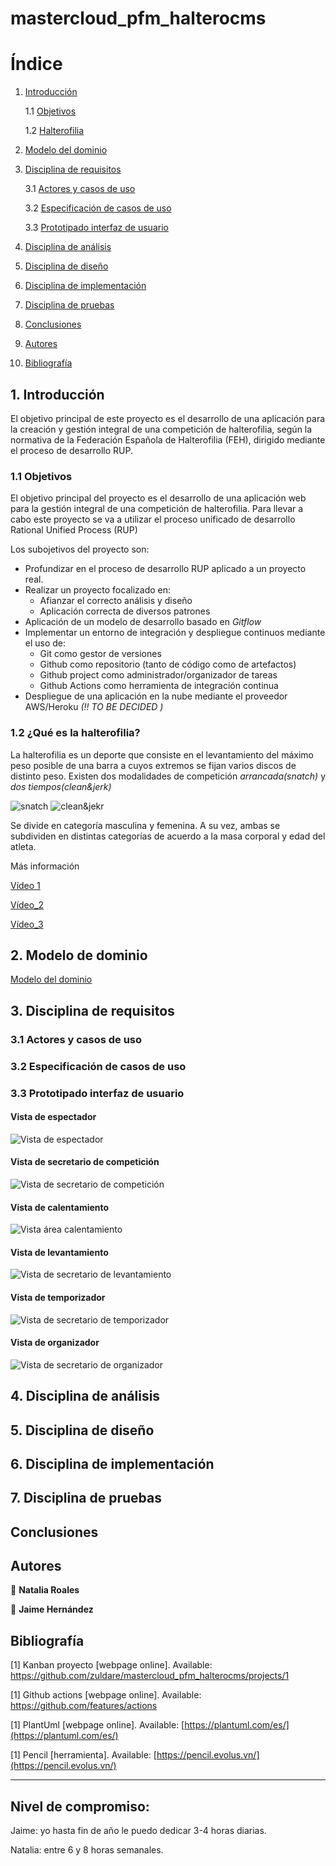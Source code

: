 # mastercloud_pfm_halterocms

# Índice
1. [Introducción](#intro)

    1.1 [Objetivos](#goals)

    1.2 [Halterofilia](#intro_haltero)

2. [Modelo del dominio](#domainModel)
3. [Disciplina de requisitos](#requirements)

    3.1 [Actores y casos de uso](#actors)

    3.2 [Especificación de casos de uso](#useCases)

    3.3 [Prototipado interfaz de usuario](#prototype)
        
5. [Disciplina de análisis](#analisis)
7. [Disciplina de diseño](#design)
8. [Disciplina de implementación](#implementation)
9. [Disciplina de pruebas](#tests)

10. [Conclusiones](#conclusions)
11. [Autores](#authors)
12. [Bibliografía](#biblio)

## 1. Introducción<a name="intro"/>

El objetivo principal de este proyecto es el desarrollo de una aplicación para la creación y gestión integral de una competición de halterofilia, según la normativa de la Federación Española de Halterofilia (FEH), dirigido mediante el proceso de desarrollo RUP.


### 1.1 Objetivos<a name="goals"/>

El objetivo principal del proyecto es el desarrollo de una aplicación web para la gestión integral de una competición de halterofilia. Para llevar a cabo este proyecto se va a utilizar el proceso unificado de desarrollo  Rational Unified Process (RUP)

Los subojetivos del proyecto son:
* Profundizar en el proceso de desarrollo RUP aplicado a un proyecto real.
* Realizar un proyecto focalizado en:  
    * Afianzar el correcto análisis y diseño
    * Aplicación correcta de diversos patrones
* Aplicación de un modelo de desarrollo basado en *Gitflow*
* Implementar un entorno de integración y despliegue continuos mediante el uso de:
    * Git como gestor de versiones
    * Github como repositorio (tanto de código como de artefactos)
    * Github project como administrador/organizador de tareas
    * Github Actions como herramienta de integración continua
* Despliegue de una aplicación en la nube mediante el proveedor AWS/Heroku *(!! TO BE DECIDED )*

### 1.2 ¿Qué es la halterofilia? <a name="intro_haltero"/>
La halterofilia es un deporte que consiste en el levantamiento del máximo peso posible de una barra a cuyos extremos se fijan varios discos de distinto peso.
Existen dos modalidades de competición *arrancada(snatch)* y *dos tiempos(clean&jerk)*

![snatch](images/Snatch2.gif)
![clean&jekr](images/Pscleanjerk.gif)

Se divide en categoría masculina y femenina. A su vez, ambas se subdividen en distintas categorías de acuerdo a la masa corporal y edad del atleta.

Más información

[Vídeo 1](https://www.youtube.com/watch?v=-zJeDy-gBr4)

[Vídeo_2](https://www.youtube.com/watch?v=l8oxCtwQdm0)

[Vídeo_3](https://www.youtube.com/watch?v=UcWjOqbZuo0&t=144s)

## 2. Modelo de dominio <a name="domainModel"/>
[Modelo del dominio](diagrams/modelDomain/competitionDomainModel.puml)

## 3. Disciplina de requisitos <a name="requirements"/>
### 3.1 Actores y casos de uso <a name="actors"/>
### 3.2 Especificación de casos de uso <a name="useCases"/>
### 3.3 Prototipado interfaz de usuario <a name="prototype"/>

#### Vista de espectador
![Vista de espectador](diagrams/prototypes/competitionPlay/spectatorboutview.png)

#### Vista de secretario de competición
![Vista de secretario de competición](diagrams/prototypes/competitionPlay/competitionsecretaryview.png)

#### Vista de calentamiento
![Vista área calentamiento](diagrams/prototypes/competitionPlay/athletewarmupareaview.png)

#### Vista de levantamiento
![Vista de secretario de levantamiento](diagrams/prototypes/competitionPlay/liftview.png)

#### Vista de temporizador
![Vista de secretario de temporizador](diagrams/prototypes/competitionPlay/timerview.png)

#### Vista de organizador
![Vista de secretario de organizador](diagrams/prototypes/manageCompetition/organizerview.png)


## 4. Disciplina de análisis <a name="analisis"/>

## 5. Disciplina de diseño <a name="design"/>

## 6. Disciplina de implementación <a name="implementation"/>

## 7. Disciplina de pruebas <a name="tests"/>
 

## Conclusiones <a name="conclusions"/>
## Autores <a name="authors"/>

👤 **Natalia Roales**

👤 **Jaime Hernández** 

## Bibliografía <a name="biblio"/>

[1] Kanban proyecto [webpage online]. Available: https://github.com/zuldare/mastercloud_pfm_halterocms/projects/1

[1] Github actions [webpage online]. Available: https://github.com/features/actions

[1] PlantUml [webpage online]. Available: [https://plantuml.com/es/](https://plantuml.com/es/)

[1] Pencil [herramienta]. Available: [https://pencil.evolus.vn/](https://pencil.evolus.vn/)

-----------------------------------------------------------------
## Nivel de compromiso:

Jaime: yo hasta fin de año le puedo dedicar 3-4 horas diarias.

Natalia: entre 6 y 8 horas semanales.
